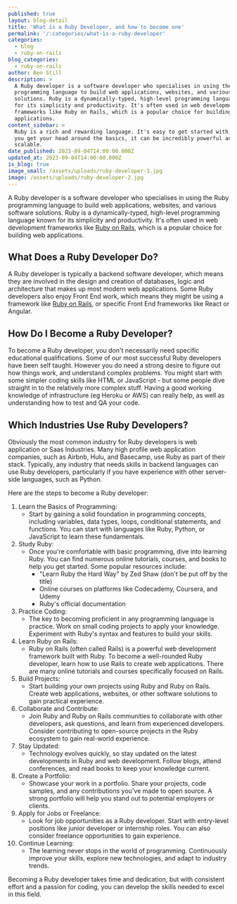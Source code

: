 ```yaml
---
published: true
layout: blog-detail
title: 'What is a Ruby Developer, and how to become one'
permalink: '/:categories/what-is-a-ruby-developer'
categories:
  - blog
  - ruby-on-rails
blog_categories:
  - ruby-on-rails
author: Ben Still
description: >
  A Ruby developer is a software developer who specialises in using the Ruby
  programming language to build web applications, websites, and various software
  solutions. Ruby is a dynamically-typed, high-level programming language known
  for its simplicity and productivity. It's often used in web development
  frameworks like Ruby on Rails, which is a popular choice for building web
  applications.
content_sidebar: >
  Ruby is a rich and rewarding language. It's easy to get started with, but once
  you get your head around the basics, it can be incredibly powerful and
  scalable.
date_published: 2023-09-04T14:00:00.000Z
updated_at: 2023-09-04T14:00:00.000Z
is_blog: true
image_small: /assets/uploads/ruby-developer-1.jpg
image: /assets/uploads/ruby-developer-2.jpg
---
```


A Ruby developer is a software developer who specialises in using the Ruby programming language to build web applications, websites, and various software solutions. Ruby is a dynamically-typed, high-level programming language known for its simplicity and productivity. It's often used in web development frameworks like [Ruby on Rails](https://redant.com.au/blog/ruby-on-rails/ruby-on-rails-for-your-web-development), which is a popular choice for building web applications.

## What Does a Ruby Developer Do?

A Ruby developer is typically a backend software developer, which means they are involved in the design and creation of databases, logic and architecture that makes up most modern web applications. Some Ruby developers also enjoy Front End work, which means they might be using a framework like [Ruby on Rails](https://redant.com.au/blog/ruby-on-rails/why-we-use-ruby-on-rails/), or specific Front End frameworks like React or Angular.

## How Do I Become a Ruby Developer?

To become a Ruby developer, you don't necessarily need specific educational qualifications. Some of our most successful Ruby developers have been self taught. However you do need a strong desire to figure out how things work, and understand complex problems. You might start with some simpler coding skills like HTML or JavaScript - but some people dive straight in to the relatively more complex stuff. Having a good working knowledge of infrastructure (eg Heroku or AWS) can really help, as well as understanding how to test and QA your code.

## Which Industries Use Ruby Developers?

Obviously the most common industry for Ruby developers is web application or Saas Industries. Many high profile web application companies, such as Airbnb, Hulu, and Basecamp, use Ruby as part of their stack. Typically, any industry that needs skills in backend languages can use Ruby developers, particularly if you have experience with other server-side languages, such as Python.

Here are the steps to become a Ruby developer:

1. Learn the Basics of Programming:
   * Start by gaining a solid foundation in programming concepts, including variables, data types, loops, conditional statements, and functions. You can start with languages like Ruby, Python, or JavaScript to learn these fundamentals.
2. Study Ruby:
   * Once you're comfortable with basic programming, dive into learning Ruby. You can find numerous online tutorials, courses, and books to help you get started. Some popular resources include:
     * "Learn Ruby the Hard Way" by Zed Shaw (don't be put off by the title)
     * Online courses on platforms like Codecademy, Coursera, and Udemy
     * Ruby's official documentation
3. Practice Coding:
   * The key to becoming proficient in any programming language is practice. Work on small coding projects to apply your knowledge. Experiment with Ruby's syntax and features to build your skills.
4. Learn Ruby on Rails:
   * Ruby on Rails (often called Rails) is a powerful web development framework built with Ruby. To become a well-rounded Ruby developer, learn how to use Rails to create web applications. There are many online tutorials and courses specifically focused on Rails.
5. Build Projects:
   * Start building your own projects using Ruby and Ruby on Rails. Create web applications, websites, or other software solutions to gain practical experience.
6. Collaborate and Contribute:
   * Join Ruby and Ruby on Rails communities to collaborate with other developers, ask questions, and learn from experienced developers. Consider contributing to open-source projects in the Ruby ecosystem to gain real-world experience.
7. Stay Updated:
   * Technology evolves quickly, so stay updated on the latest developments in Ruby and web development. Follow blogs, attend conferences, and read books to keep your knowledge current.
8. Create a Portfolio:
   * Showcase your work in a portfolio. Share your projects, code samples, and any contributions you've made to open source. A strong portfolio will help you stand out to potential employers or clients.
9. Apply for Jobs or Freelance:
   * Look for job opportunities as a Ruby developer. Start with entry-level positions like junior developer or internship roles. You can also consider freelance opportunities to gain experience.
10. Continue Learning:
    * The learning never stops in the world of programming. Continuously improve your skills, explore new technologies, and adapt to industry trends.

Becoming a Ruby developer takes time and dedication, but with consistent effort and a passion for coding, you can develop the skills needed to excel in this field.
